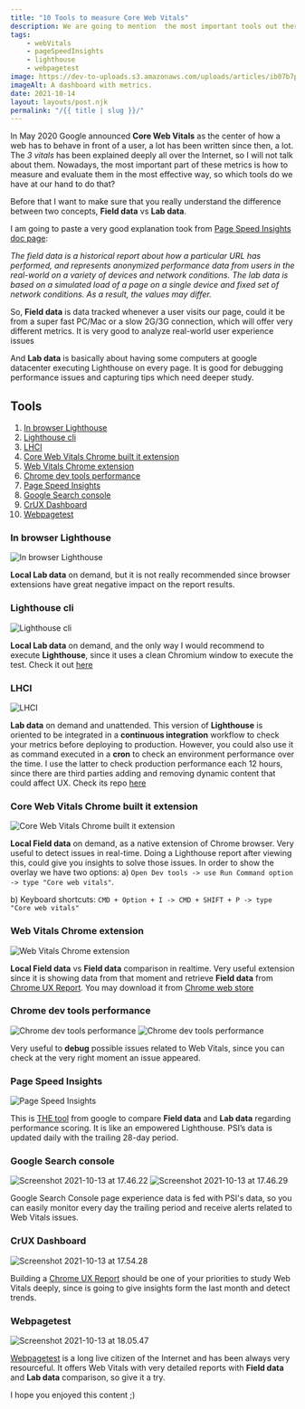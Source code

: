 ```yaml
---
title: "10 Tools to measure Core Web Vitals"
description: We are going to mention  the most important tools out there to measure Core Wb Vitals.
tags:
    - webVitals
    - pageSpeedInsights
    - lighthouse
    - webpagetest
image: https://dev-to-uploads.s3.amazonaws.com/uploads/articles/ib07b7pm1qugbenypy27.png
imageAlt: A dashboard with metrics.
date: 2021-10-14
layout: layouts/post.njk
permalink: "/{{ title | slug }}/"
---
```


In May 2020 Google announced **Core Web Vitals** as the center of how a web has to behave in front of a user, a lot has been written since then, a lot. The _3 vitals_ has been explained deeply all over the Internet, so I will not talk about them. Nowadays, the most important part of these metrics is how to measure and evaluate them in the most effective way, so which tools do we have at our hand to do that?

Before that I want to make sure that you really understand the difference between two concepts, **Field data** vs **Lab data**.

I am going to paste a very good explanation took from [Page Speed Insights doc page](https://developers.google.com/speed/docs/insights/v5/about):

_The field data is a historical report about how a particular URL has performed, and represents anonymized performance data from users in the real-world on a variety of devices and network conditions. The lab data is based on a simulated load of a page on a single device and fixed set of network conditions. As a result, the values may differ._

So, **Field data** is data tracked whenever a user visits our page, could it be from a super fast PC/Mac or a slow 2G/3G connection, which will offer very different metrics. It is very good to analyze real-world user experience issues

And **Lab data** is basically about having some computers at google datacenter executing Lighthouse on every page. It is good for debugging performance issues and capturing tips which need deeper study.

## Tools
1. [In browser Lighthouse](#in-browser-lighthouse)
2. [Lighthouse cli](#lighthouse-cli)
3. [LHCI](#lhci)
4. [Core Web Vitals Chrome built it extension](#core-web-vitals-chrome-built-it-extension)
5. [Web Vitals Chrome extension](#web-vitals-chrome-extension)
6. [Chrome dev tools performance](#chrome-dev-tools-performance)
7. [Page Speed Insights](#page-speed-insights)
8. [Google Search console](#google-search-console)
9. [CrUX Dashboard](#crux-dashboard)
10. [Webpagetest](#webpagetest)

### In browser Lighthouse
![In browser Lighthouse](https://dev-to-uploads.s3.amazonaws.com/uploads/articles/ir2zujxqueos2cfe6h7l.png)

**Local Lab data** on demand, but it is not really recommended since browser extensions have great negative impact on the report results.

### Lighthouse cli
![Lighthouse cli](https://dev-to-uploads.s3.amazonaws.com/uploads/articles/enu51cop8bk6o50fc995.png)

**Local Lab data** on demand, and the only way I would recommend to execute **Lighthouse**, since it uses a clean Chromium window to execute the test. Check it out [here](https://github.com/GoogleChrome/lighthouse)

### LHCI
![LHCI](https://dev-to-uploads.s3.amazonaws.com/uploads/articles/betvgo2b2x25jwodrf0x.png)

**Lab data** on demand and unattended. This version of **Lighthouse** is oriented to be integrated in a **continuous integration** workflow to check your metrics before deploying to production. However, you could also use it as command executed in a **cron** to check an environment performance over the time. I use the latter to check production performance each 12 hours, since there are third parties adding and removing dynamic content that could affect UX. Check its repo [here](https://github.com/GoogleChrome/lighthouse-ci)

### Core Web Vitals Chrome built it extension
![Core Web Vitals Chrome built it extension](https://dev-to-uploads.s3.amazonaws.com/uploads/articles/fv6qd6gfc2f8703p085t.gif)

**Local Field data** on demand, as a native extension of Chrome browser. Very useful to detect issues in real-time. Doing a Lighthouse report after viewing this, could give you insights to solve those issues. In order to show the overlay we have two options:
a) `Open Dev tools -> use Run Command option -> type "Core web vitals"`.

b) Keyboard shortcuts: `CMD + Option + I -> CMD + SHIFT + P -> type "Core web vitals" `

### Web Vitals Chrome extension
![Web Vitals Chrome extension](https://dev-to-uploads.s3.amazonaws.com/uploads/articles/1qrcr97q6rpor188mkvo.png)

**Local Field data** vs **Field data** comparison in realtime. Very useful extension since it is showing data from that moment and retrieve **Field data** from [Chrome UX Report](https://developers.google.com/web/tools/chrome-user-experience-report). You may download it from [Chrome web store](https://chrome.google.com/webstore/detail/web-vitals/ahfhijdlegdabablpippeagghigmibma?hl=en)

### Chrome dev tools performance
![Chrome dev tools performance](https://dev-to-uploads.s3.amazonaws.com/uploads/articles/zlanm53tx3c2hdzc412y.png)
![Chrome dev tools performance](https://dev-to-uploads.s3.amazonaws.com/uploads/articles/ias9mvnac2yzcngc74bi.png)

Very useful to **debug** possible issues related to Web Vitals, since you can check at the very right moment an issue appeared.

### Page Speed Insights
![Page Speed Insights](https://dev-to-uploads.s3.amazonaws.com/uploads/articles/g64ujmvnju02fwp58uzo.png)

This is [THE tool](https://developers.google.com/speed/pagespeed/insights/) from google to compare **Field data** and **Lab data** regarding performance scoring. It is like an empowered Lighthouse. PSI’s data is updated daily with the trailing 28-day period.

### Google Search console
![Screenshot 2021-10-13 at 17.46.22](https://dev-to-uploads.s3.amazonaws.com/uploads/articles/8dlabg2tlhjzhzy6owjx.png)
![Screenshot 2021-10-13 at 17.46.29](https://dev-to-uploads.s3.amazonaws.com/uploads/articles/3uxkwsap3y69a238rilo.png)

Google Search Console page experience data is fed with PSI's data, so you can easily monitor every day the trailing period and receive alerts related to Web Vitals issues.

### CrUX Dashboard
![Screenshot 2021-10-13 at 17.54.28](https://dev-to-uploads.s3.amazonaws.com/uploads/articles/73fp7olc9ikg5pls1bth.png)

Building a [Chrome UX Report](https://developers.google.com/web/tools/chrome-user-experience-report) should be one of your priorities to study Web Vitals deeply, since is going to give insights form the last month and detect trends.

### Webpagetest
![Screenshot 2021-10-13 at 18.05.47](https://dev-to-uploads.s3.amazonaws.com/uploads/articles/hb5mf81ns1wrbgslkrys.png)

[Webpagetest](https://www.webpagetest.org/) is a long live citizen of the Internet and has been always very resourceful. It offers Web Vitals with very detailed reports with **Field data** and **Lab data** comparison, so give it a try.

I hope you enjoyed this content ;)
